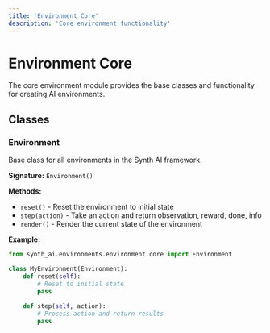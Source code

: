 ```yaml
---
title: 'Environment Core'
description: 'Core environment functionality'
---
```


# Environment Core

The core environment module provides the base classes and functionality for creating AI environments.

## Classes

### Environment

Base class for all environments in the Synth AI framework.

**Signature:** `Environment()`

**Methods:**
- `reset()` - Reset the environment to initial state
- `step(action)` - Take an action and return observation, reward, done, info
- `render()` - Render the current state of the environment

**Example:**
```python
from synth_ai.environments.environment.core import Environment

class MyEnvironment(Environment):
    def reset(self):
        # Reset to initial state
        pass
    
    def step(self, action):
        # Process action and return results
        pass
```

